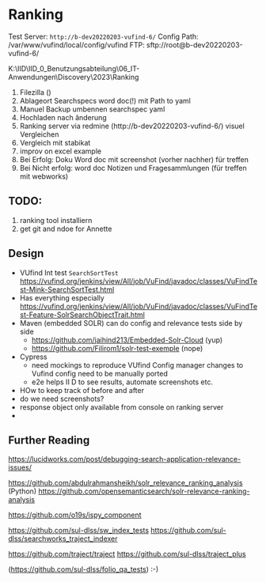 # Ranking 

Test Server: `http://b-dev20220203-vufind-6/`
Config Path: /var/www/vufind/local/config/vufind
FTP: sftp://root@b-dev20220203-vufind-6/

K:\IID\IID_0_Benutzungsabteilung\06_IT-Anwendungen\Discovery\2023\Ranking

1. Filezilla ()
2. Ablageort Searchspecs word doc(!) mit Path to yaml
3. Manuel Backup umbennen searchspec yaml
4. Hochladen nach ânderung
5. Ranking server via redmine (http://b-dev20220203-vufind-6/) visuel Vergleichen
6. Vergleich mit stabikat
7. improv on excel example
8. Bei Erfolg: Doku Word doc mit screenshot (vorher nachher) für treffen
9. Bei Nicht erfolg: word doc Notizen und Fragesammlungen (für treffen mit webworks)

## TODO:

1. ranking tool installiern
2. get git and ndoe for Annette

## Design

-  VUfind Int test `SearchSortTest` https://vufind.org/jenkins/view/All/job/VuFind/javadoc/classes/VuFindTest-Mink-SearchSortTest.html
  -  Has everything especially https://vufind.org/jenkins/view/All/job/VuFind/javadoc/classes/VuFindTest-Feature-SolrSearchObjectTrait.html
-  Maven (embedded SOLR) can do config and relevance tests side by side
   -  https://github.com/jaihind213/Embedded-Solr-Cloud (yup)
   -  https://github.com/Filirom1/solr-test-exemple (nope)
-  Cypress
   -  need mockings to reproduce VUfind Config manager changes to Vufind config need to be manually ported
   -  e2e helps II D to see results, automate screenshots etc.  
- HOw to keep track of before and after
- do we need screenshots?
- response object only available from console on ranking server
-  

## Further Reading

https://lucidworks.com/post/debugging-search-application-relevance-issues/

https://github.com/abdulrahmansheikh/solr_relevance_ranking_analysis (Python) https://github.com/opensemanticsearch/solr-relevance-ranking-analysis 

https://github.com/o19s/ispy_component

https://github.com/sul-dlss/sw_index_tests https://github.com/sul-dlss/searchworks_traject_indexer 

https://github.com/traject/traject https://github.com/sul-dlss/traject_plus

(https://github.com/sul-dlss/folio_qa_tests) :-) 